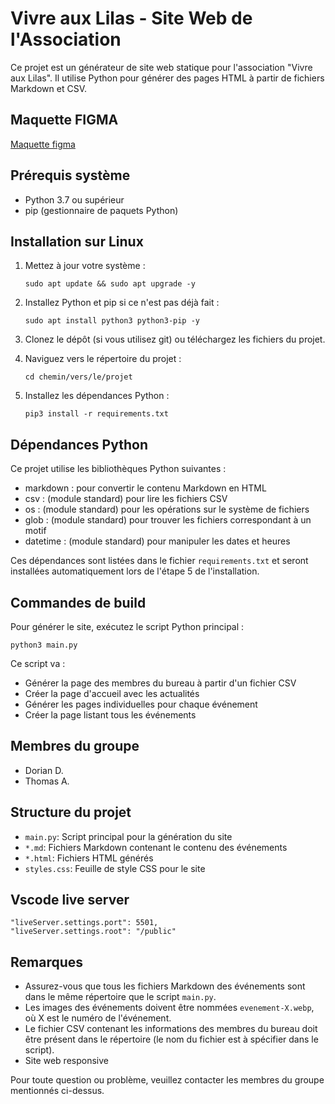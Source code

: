 # Vivre aux Lilas - Site Web de l'Association

Ce projet est un générateur de site web statique pour l'association "Vivre aux Lilas". Il utilise Python pour générer des pages HTML à partir de fichiers Markdown et CSV.

## Maquette FIGMA
[Maquette figma](https://www.figma.com/design/nZNGPEDXP728j6Qiu0pMpD/html.to.design-%E2%80%94-Import-websites-to-Figma-designs-(web%2Chtml%2Ccss)-(Community)?node-id=2-3&node-type=canvas) 

## Prérequis système

- Python 3.7 ou supérieur
- pip (gestionnaire de paquets Python)

## Installation sur Linux

1. Mettez à jour votre système :
   ```
   sudo apt update && sudo apt upgrade -y
   ```

2. Installez Python et pip si ce n'est pas déjà fait :
   ```
   sudo apt install python3 python3-pip -y
   ```

3. Clonez le dépôt (si vous utilisez git) ou téléchargez les fichiers du projet.

4. Naviguez vers le répertoire du projet :
   ```
   cd chemin/vers/le/projet
   ```

5. Installez les dépendances Python :
   ```
   pip3 install -r requirements.txt
   ```

## Dépendances Python

Ce projet utilise les bibliothèques Python suivantes :

- markdown : pour convertir le contenu Markdown en HTML
- csv : (module standard) pour lire les fichiers CSV
- os : (module standard) pour les opérations sur le système de fichiers
- glob : (module standard) pour trouver les fichiers correspondant à un motif
- datetime : (module standard) pour manipuler les dates et heures

Ces dépendances sont listées dans le fichier `requirements.txt` et seront installées automatiquement lors de l'étape 5 de l'installation.

## Commandes de build

Pour générer le site, exécutez le script Python principal :

```
python3 main.py
```

Ce script va :
- Générer la page des membres du bureau à partir d'un fichier CSV
- Créer la page d'accueil avec les actualités
- Générer les pages individuelles pour chaque événement
- Créer la page listant tous les événements

## Membres du groupe

- Dorian D.
- Thomas A.

## Structure du projet

- `main.py`: Script principal pour la génération du site
- `*.md`: Fichiers Markdown contenant le contenu des événements
- `*.html`: Fichiers HTML générés
- `styles.css`: Feuille de style CSS pour le site

## Vscode live server

```
"liveServer.settings.port": 5501,
"liveServer.settings.root": "/public"
```

## Remarques

- Assurez-vous que tous les fichiers Markdown des événements sont dans le même répertoire que le script `main.py`.
- Les images des événements doivent être nommées `evenement-X.webp`, où X est le numéro de l'événement.
- Le fichier CSV contenant les informations des membres du bureau doit être présent dans le répertoire (le nom du fichier est à spécifier dans le script).
- Site web responsive

Pour toute question ou problème, veuillez contacter les membres du groupe mentionnés ci-dessus.
